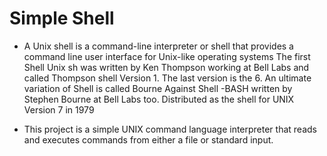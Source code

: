 # Simple Shell
* A Unix shell is a command-line interpreter or shell that provides a command line user interface for Unix-like operating systems The first Shell Unix sh was written by Ken Thompson working at Bell Labs and called Thompson shell Version 1. The last version is the 6. An ultimate variation of Shell is called Bourne Against Shell -BASH written by Stephen Bourne at Bell Labs too. Distributed as the shell for UNIX Version 7 in 1979

* This project is a simple UNIX command language interpreter that reads and executes commands from either a file or standard input.

